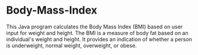 # Body-Mass-Index
This Java program calculates the Body Mass Index (BMI) based on user input for weight and height. The BMI is a measure of body fat based on an individual's weight and height. It provides an indication of whether a person is underweight, normal weight, overweight, or obese.
